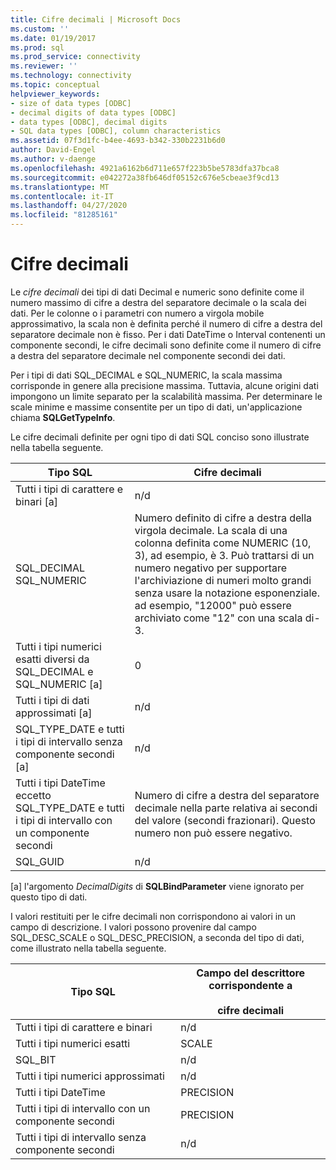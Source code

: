 ```yaml
---
title: Cifre decimali | Microsoft Docs
ms.custom: ''
ms.date: 01/19/2017
ms.prod: sql
ms.prod_service: connectivity
ms.reviewer: ''
ms.technology: connectivity
ms.topic: conceptual
helpviewer_keywords:
- size of data types [ODBC]
- decimal digits of data types [ODBC]
- data types [ODBC], decimal digits
- SQL data types [ODBC], column characteristics
ms.assetid: 07f3d1fc-b4ee-4693-b342-330b2231b6d0
author: David-Engel
ms.author: v-daenge
ms.openlocfilehash: 4921a6162b6d711e657f223b5be5783dfa37bca8
ms.sourcegitcommit: e042272a38fb646df05152c676e5cbeae3f9cd13
ms.translationtype: MT
ms.contentlocale: it-IT
ms.lasthandoff: 04/27/2020
ms.locfileid: "81285161"
---
```

# <a name="decimal-digits"></a>Cifre decimali
Le *cifre decimali* dei tipi di dati Decimal e numeric sono definite come il numero massimo di cifre a destra del separatore decimale o la scala dei dati. Per le colonne o i parametri con numero a virgola mobile approssimativo, la scala non è definita perché il numero di cifre a destra del separatore decimale non è fisso. Per i dati DateTime o Interval contenenti un componente secondi, le cifre decimali sono definite come il numero di cifre a destra del separatore decimale nel componente secondi dei dati.  
  
 Per i tipi di dati SQL_DECIMAL e SQL_NUMERIC, la scala massima corrisponde in genere alla precisione massima. Tuttavia, alcune origini dati impongono un limite separato per la scalabilità massima. Per determinare le scale minime e massime consentite per un tipo di dati, un'applicazione chiama **SQLGetTypeInfo**.  
  
 Le cifre decimali definite per ogni tipo di dati SQL conciso sono illustrate nella tabella seguente.  
  
|Tipo SQL|Cifre decimali|  
|--------------|--------------------|  
|Tutti i tipi di carattere e binari [a]|n/d|  
|SQL_DECIMAL<br />SQL_NUMERIC|Numero definito di cifre a destra della virgola decimale. La scala di una colonna definita come NUMERIC (10, 3), ad esempio, è 3. Può trattarsi di un numero negativo per supportare l'archiviazione di numeri molto grandi senza usare la notazione esponenziale. ad esempio, "12000" può essere archiviato come "12" con una scala di-3.|  
|Tutti i tipi numerici esatti diversi da SQL_DECIMAL e SQL_NUMERIC [a]|0|  
|Tutti i tipi di dati approssimati [a]|n/d|  
|SQL_TYPE_DATE e tutti i tipi di intervallo senza componente secondi [a]|n/d|  
|Tutti i tipi DateTime eccetto SQL_TYPE_DATE e tutti i tipi di intervallo con un componente secondi|Numero di cifre a destra del separatore decimale nella parte relativa ai secondi del valore (secondi frazionari). Questo numero non può essere negativo.|  
|SQL_GUID|n/d|  
  
 [a] l'argomento *DecimalDigits* di **SQLBindParameter** viene ignorato per questo tipo di dati.  
  
 I valori restituiti per le cifre decimali non corrispondono ai valori in un campo di descrizione. I valori possono provenire dal campo SQL_DESC_SCALE o SQL_DESC_PRECISION, a seconda del tipo di dati, come illustrato nella tabella seguente.  
  
|Tipo SQL|Campo del descrittore corrispondente a<br /><br /> cifre decimali|  
|--------------|----------------------------------------------------------|  
|Tutti i tipi di carattere e binari|n/d|  
|Tutti i tipi numerici esatti|SCALE|  
|SQL_BIT|n/d|  
|Tutti i tipi numerici approssimati|n/d|  
|Tutti i tipi DateTime|PRECISION|  
|Tutti i tipi di intervallo con un componente secondi|PRECISION|  
|Tutti i tipi di intervallo senza componente secondi|n/d|
